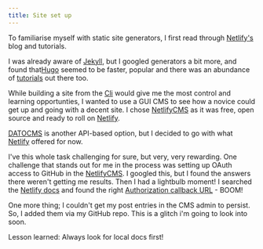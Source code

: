 ```yaml
---
title: Site set up
---
```

To familiarise myself with static site generators, I first read through [Netlify's](https://www.netlify.com/) blog and tutorials.

I was already aware of [Jekyll](https://jekyllrb.com/), but I googled generators a bit more, and found that[Hugo](https://gohugo.io/) seemed to be faster, popular and there was an abundance of [tutorials](https://www.youtube.com/channel/UCvmINlrza7JHB1zkIOuXEbw/playlists?sort=dd&view=50&shelf_id=2) out there too.

While building a site from the [Cli](https://www.netlify.com/docs/cli/) would give me the most control and learning opportunties, I wanted to use a GUI CMS to see how a novice could get up and going with a decent site. I chose [NetlifyCMS](https://www.netlifycms.org/) as it was free, open source and ready to roll on [Netlify](https://www.netlify.com/).

[DATOCMS](https://www.datocms.com/) is another API-based option, but I decided to go with what [Netlify](https://www.netlify.com/) offered for now.

I've this whole task challenging for sure, but very, very rewarding. One challenge that stands out for me in the process was setting up OAuth access to GitHub in the [NetlifyCMS](https://www.netlifycms.org/).
I googled this, but I found the answers there weren't getting me results. Then I had a lightbulb moment!
I searched the [Netlify docs](https://www.netlify.com/docs/) and found the right [Authorization callback URL](https://www.netlify.com/docs/authentication-providers/) - BOOM!

One more thing; I couldn't get my post entries in the CMS admin to persist. So, I added them via my GitHub repo. This is a glitch i'm going to look into soon.

Lesson learned: Always look for local docs first!
